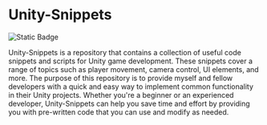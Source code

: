 # Unity-Snippets

![Static Badge](https://img.shields.io/badge/:badgeContent?style=flat&logo=%3Csvg%20role%3D%22img%22%20viewBox%3D%220%200%2024%2024%22%20xmlns%3D%22http%3A%2F%2Fwww.w3.org%2F2000%2Fsvg%22%3E%3Ctitle%3EUnity%3C%2Ftitle%3E%3Cpath%20d%3D%22m12.9288%204.2939%203.7997%202.1929c.1366.077.1415.2905%200%20.3675l-4.515%202.6076a.4192.4192%200%200%201-.4246%200L7.274%206.8543c-.139-.0745-.1415-.293%200-.3675l3.7972-2.193V0L1.3758%205.5977V16.793l3.7177-2.1456v-4.3858c-.0025-.1565.1813-.2682.318-.1838l4.5148%202.6076a.4252.4252%200%200%201%20.2136.3676v5.2127c.0025.1565-.1813.2682-.3179.1838l-3.7996-2.1929-3.7178%202.1457L12%2024l9.6954-5.5977-3.7178-2.1457-3.7996%202.1929c-.1341.082-.3229-.0248-.3179-.1838V13.053c0-.1565.087-.2956.2136-.3676l4.5149-2.6076c.134-.082.3228.0224.3179.1838v4.3858l3.7177%202.1456V5.5977L12.9288%200Z%22%2F%3E%3C%2Fsvg%3E)


Unity-Snippets is a repository that contains a collection of useful code snippets and scripts for Unity game development. These snippets cover a range of topics such as player movement, camera control, UI elements, and more. The purpose of this repository is to provide myself and fellow developers with a quick and easy way to implement common functionality in their Unity projects. Whether you're a beginner or an experienced developer, Unity-Snippets can help you save time and effort by providing you with pre-written code that you can use and modify as needed.
